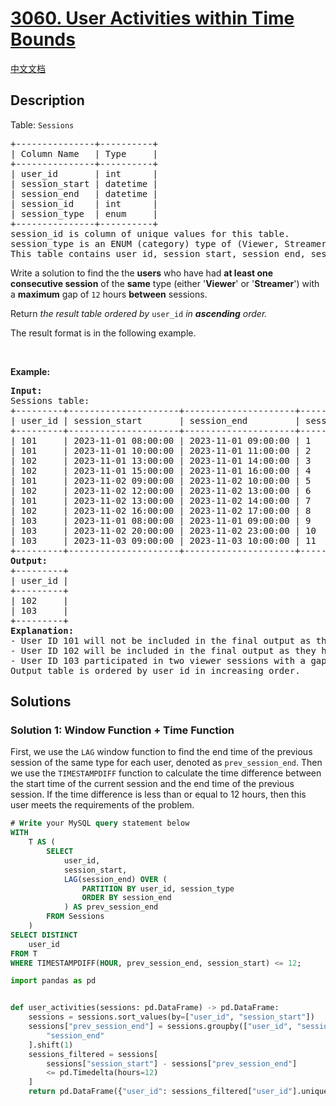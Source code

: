 # [3060. User Activities within Time Bounds](https://leetcode.com/problems/user-activities-within-time-bounds)

[中文文档](/solution/3000-3099/3060.User%20Activities%20within%20Time%20Bounds/README.md)

<!-- tags: -->

## Description

<p>Table: <code>Sessions</code></p>

<pre>
+---------------+----------+
| Column Name   | Type     |
+---------------+----------+
| user_id       | int      |
| session_start | datetime |
| session_end   | datetime |
| session_id    | int      |
| session_type  | enum     |
+---------------+----------+
session_id is column of unique values for this table.
session_type is an ENUM (category) type of (Viewer, Streamer).
This table contains user id, session start, session end, session id and session type.
</pre>

<p>Write a solution to find the the <strong>users</strong> who have had <strong>at least one</strong> <strong>consecutive session</strong> of the <strong>same</strong> type (either &#39;<strong>Viewer</strong>&#39; or &#39;<strong>Streamer</strong>&#39;) with a <strong>maximum</strong> gap of <code>12</code> hours <strong>between</strong> sessions.</p>

<p>Return <em>the result table ordered by </em><code>user_id</code><em> in <b>ascending</b> order.</em></p>

<p>The result format is in the following example.</p>

<p>&nbsp;</p>
<p><strong class="example">Example:</strong></p>

<pre>
<strong>Input:</strong> 
Sessions table:
+---------+---------------------+---------------------+------------+--------------+
| user_id | session_start       | session_end         | session_id | session_type | 
+---------+---------------------+---------------------+------------+--------------+
| 101     | 2023-11-01 08:00:00 | 2023-11-01 09:00:00 | 1          | Viewer       |  
| 101     | 2023-11-01 10:00:00 | 2023-11-01 11:00:00 | 2          | Streamer     |   
| 102     | 2023-11-01 13:00:00 | 2023-11-01 14:00:00 | 3          | Viewer       | 
| 102     | 2023-11-01 15:00:00 | 2023-11-01 16:00:00 | 4          | Viewer       | 
| 101     | 2023-11-02 09:00:00 | 2023-11-02 10:00:00 | 5          | Viewer       | 
| 102     | 2023-11-02 12:00:00 | 2023-11-02 13:00:00 | 6          | Streamer     | 
| 101     | 2023-11-02 13:00:00 | 2023-11-02 14:00:00 | 7          | Streamer     | 
| 102     | 2023-11-02 16:00:00 | 2023-11-02 17:00:00 | 8          | Viewer       | 
| 103     | 2023-11-01 08:00:00 | 2023-11-01 09:00:00 | 9          | Viewer       | 
| 103     | 2023-11-02 20:00:00 | 2023-11-02 23:00:00 | 10         | Viewer       | 
| 103     | 2023-11-03 09:00:00 | 2023-11-03 10:00:00 | 11         | Viewer       | 
+---------+---------------------+---------------------+------------+--------------+
<strong>Output:</strong> 
+---------+
| user_id |
+---------+
| 102     |
| 103     |
+---------+
<strong>Explanation:</strong>
- User ID 101 will not be included in the final output as they do not have any consecutive sessions of the same session type.
- User ID 102 will be included in the final output as they had two viewer sessions with session IDs 3 and 4, respectively, and the time gap between them was less than 12 hours.
- User ID 103 participated in two viewer sessions with a gap of less than 12 hours between them, identified by session IDs 10 and 11. Therefore, user 103 will be included in the final output.
Output table is ordered by user_id in increasing order.
</pre>

## Solutions

### Solution 1: Window Function + Time Function

First, we use the `LAG` window function to find the end time of the previous session of the same type for each user, denoted as `prev_session_end`. Then we use the `TIMESTAMPDIFF` function to calculate the time difference between the start time of the current session and the end time of the previous session. If the time difference is less than or equal to 12 hours, then this user meets the requirements of the problem.

<!-- tabs:start -->

```sql
# Write your MySQL query statement below
WITH
    T AS (
        SELECT
            user_id,
            session_start,
            LAG(session_end) OVER (
                PARTITION BY user_id, session_type
                ORDER BY session_end
            ) AS prev_session_end
        FROM Sessions
    )
SELECT DISTINCT
    user_id
FROM T
WHERE TIMESTAMPDIFF(HOUR, prev_session_end, session_start) <= 12;
```

```python
import pandas as pd


def user_activities(sessions: pd.DataFrame) -> pd.DataFrame:
    sessions = sessions.sort_values(by=["user_id", "session_start"])
    sessions["prev_session_end"] = sessions.groupby(["user_id", "session_type"])[
        "session_end"
    ].shift(1)
    sessions_filtered = sessions[
        sessions["session_start"] - sessions["prev_session_end"]
        <= pd.Timedelta(hours=12)
    ]
    return pd.DataFrame({"user_id": sessions_filtered["user_id"].unique()})
```

<!-- tabs:end -->

<!-- end -->
